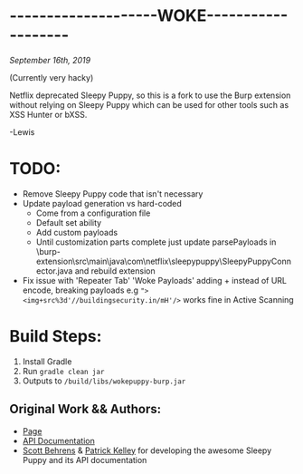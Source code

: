 --------------------WOKE-------------------
============
*September 16th, 2019*

(Currently very hacky)

Netflix deprecated Sleepy Puppy, so this is a fork to use the Burp extension without relying on Sleepy Puppy which can be used for other tools such as XSS Hunter or bXSS.

-Lewis 

# TODO:

* Remove Sleepy Puppy code that isn't necessary
* Update payload generation vs hard-coded
    * Come from a configuration file
    * Default set ability
    * Add custom payloads
    * Until customization parts complete just update parsePayloads in \burp-extension\src\main\java\com\netflix\sleepypuppy\SleepyPuppyConnector.java and rebuild extension
* Fix issue with 'Repeater Tab' 'Woke Payloads' adding + instead of URL encode, breaking payloads e.g ```"><img+src%3d'//buildingsecurity.in/mH'/>``` works fine in Active Scanning

# Build Steps:

1. Install Gradle
2. Run ```gradle clean jar```
3. Outputs to ```/build/libs/wokepuppy-burp.jar```



## Original Work && Authors: 

* [Page](https://github.com/netflix/sleepy-puppy)
* [API Documentation](https://github.com/netflix/sleepy-puppy/wiki/API)
* [Scott Behrens](https://github.com/sbehrens) & [Patrick Kelley](https://github.com/monkeysecurity) for developing the awesome Sleepy Puppy and its API documentation
